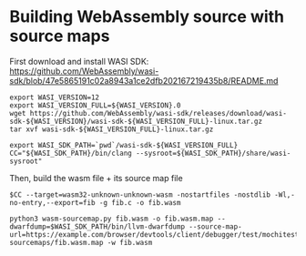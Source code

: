 # Building WebAssembly source with source maps

First download and install WASI SDK:
https://github.com/WebAssembly/wasi-sdk/blob/47e5865191c02a8943a1ce2dfb202167219435b8/README.md
```
export WASI_VERSION=12
export WASI_VERSION_FULL=${WASI_VERSION}.0
wget https://github.com/WebAssembly/wasi-sdk/releases/download/wasi-sdk-${WASI_VERSION}/wasi-sdk-${WASI_VERSION_FULL}-linux.tar.gz
tar xvf wasi-sdk-${WASI_VERSION_FULL}-linux.tar.gz

export WASI_SDK_PATH=`pwd`/wasi-sdk-${WASI_VERSION_FULL}
CC="${WASI_SDK_PATH}/bin/clang --sysroot=${WASI_SDK_PATH}/share/wasi-sysroot"
```

Then, build the wasm file + its source map file
```
$CC --target=wasm32-unknown-unknown-wasm -nostartfiles -nostdlib -Wl,-no-entry,--export=fib -g fib.c -o fib.wasm

python3 wasm-sourcemap.py fib.wasm -o fib.wasm.map --dwarfdump=$WASI_SDK_PATH/bin/llvm-dwarfdump --source-map-url=https://example.com/browser/devtools/client/debugger/test/mochitest/examples/wasm-sourcemaps/fib.wasm.map -w fib.wasm
```
